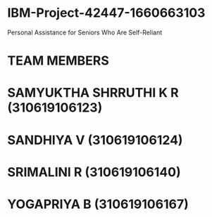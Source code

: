 # IBM-Project-42447-1660663103
Personal Assistance for Seniors Who Are Self-Reliant
# TEAM MEMBERS
# SAMYUKTHA SHRRUTHI K R (310619106123)
# SANDHIYA V (310619106124)
# SRIMALINI R (310619106140)
# YOGAPRIYA B (310619106167)
